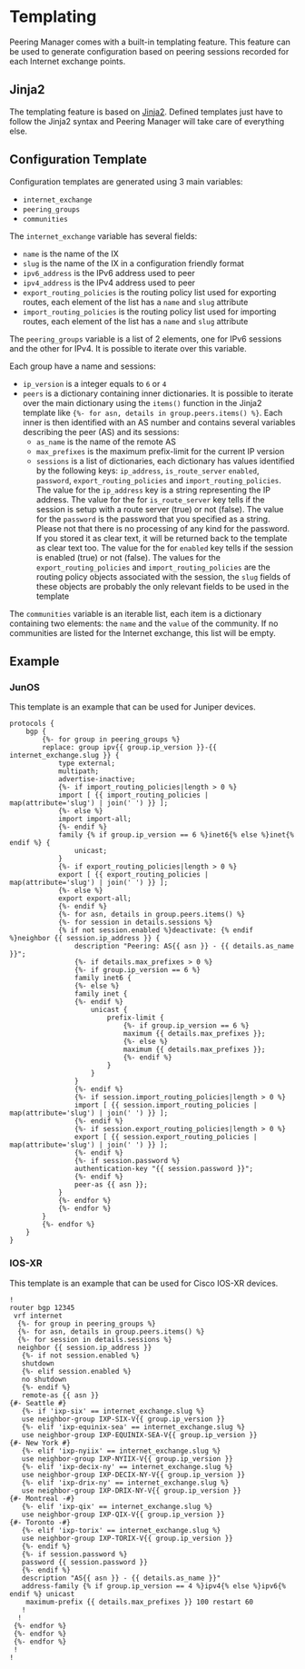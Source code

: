 # Templating

Peering Manager comes with a built-in templating feature. This feature can be
used to generate configuration based on peering sessions recorded for each
Internet exchange points.

## Jinja2

The templating feature is based on [Jinja2](http://jinja.pocoo.org/docs/2.9/).
Defined templates just have to follow the Jinja2 syntax and Peering Manager
will take care of everything else.

## Configuration Template

Configuration templates are generated using 3 main variables:

  * `internet_exchange`
  * `peering_groups`
  * `communities`

The `internet_exchange` variable has several fields:

  * `name` is the name of the IX
  * `slug` is the name of the IX in a configuration friendly format
  * `ipv6_address` is the IPv6 address used to peer
  * `ipv4_address` is the IPv4 address used to peer
  * `export_routing_policies` is the routing policy list used for exporting
    routes, each element of the list has a `name` and `slug` attribute
  * `import_routing_policies` is the routing policy list used for importing
    routes, each element of the list has a `name` and `slug` attribute

The `peering_groups` variable is a list of 2 elements, one for IPv6 sessions
and the other for IPv4. It is possible to iterate over this variable.

Each group have a name and sessions:

  * `ip_version` is a integer equals to `6` or `4`
  * `peers` is a dictionary containing inner dictionaries. It is possible to
    iterate over the main dictionary using the `items()` function in the Jinja2
    template like `{%- for asn, details in group.peers.items() %}`. Each inner
    is then identified with an AS number and contains several variables
    describing the peer (AS) and its sessions:
    * `as_name` is the name of the remote AS
    * `max_prefixes` is the maximum prefix-limit for the current IP version
    * `sessions` is a list of dictionaries, each dictionary has values
      identified by the following keys: `ip_address`, `is_route_server`
      `enabled`, `password`, `export_routing_policies` and
      `import_routing_policies`.
      The value for the `ip_address` key is a string representing the IP
      address. The value for the for `is_route_server` key tells if
      the session is setup with a route server (true) or not (false). The value
      for the `password` is the password that you specified as a string. Please
      not that there is no processing of any kind for the password. If you
      stored it as clear text, it will be returned back to the template as
      clear text too. The value for the for `enabled` key tells if the session
      is enabled (true) or not (false). The values for the
      `export_routing_policies` and `import_routing_policies` are the routing
      policy objects associated with the session, the `slug` fields of these
      objects are probably the only relevant fields to be used in the template

The `communities` variable is an iterable list, each item is a dictionary
containing two elements: the `name` and the `value` of the community. If no
communities are listed for the Internet exchange, this list will be empty.

## Example

### JunOS

This template is an example that can be used for Juniper devices.
```no-highlight
protocols {
    bgp {
        {%- for group in peering_groups %}
        replace: group ipv{{ group.ip_version }}-{{ internet_exchange.slug }} {
            type external;
            multipath;
            advertise-inactive;
            {%- if import_routing_policies|length > 0 %}
            import [ {{ import_routing_policies | map(attribute='slug') | join(' ') }} ];
            {%- else %}
            import import-all;
            {%- endif %}
            family {% if group.ip_version == 6 %}inet6{% else %}inet{% endif %} {
                unicast;
            }
            {%- if export_routing_policies|length > 0 %}
            export [ {{ export_routing_policies | map(attribute='slug') | join(' ') }} ];
            {%- else %}
            export export-all;
            {%- endif %}
            {%- for asn, details in group.peers.items() %}
            {%- for session in details.sessions %}
            {% if not session.enabled %}deactivate: {% endif %}neighbor {{ session.ip_address }} {
                description "Peering: AS{{ asn }} - {{ details.as_name }}";
                {%- if details.max_prefixes > 0 %}
                {%- if group.ip_version == 6 %}
                family inet6 {
                {%- else %}
                family inet {
                {%- endif %}
                    unicast {
                        prefix-limit {
                            {%- if group.ip_version == 6 %}
                            maximum {{ details.max_prefixes }};
                            {%- else %}
                            maximum {{ details.max_prefixes }};
                            {%- endif %}
                        }
                    }
                }
                {%- endif %}
                {%- if session.import_routing_policies|length > 0 %}
                import [ {{ session.import_routing_policies | map(attribute='slug') | join(' ') }} ];
                {%- endif %}
                {%- if session.export_routing_policies|length > 0 %}
                export [ {{ session.export_routing_policies | map(attribute='slug') | join(' ') }} ];
                {%- endif %}
                {%- if session.password %}
                authentication-key "{{ session.password }}";
                {%- endif %}
                peer-as {{ asn }};
            }
            {%- endfor %}
            {%- endfor %}
        }
        {%- endfor %}
    }
}
```

### IOS-XR

This template is an example that can be used for Cisco IOS-XR devices.
```no-highlight
!
router bgp 12345
 vrf internet
  {%- for group in peering_groups %}
  {%- for asn, details in group.peers.items() %}
  {%- for session in details.sessions %}
  neighbor {{ session.ip_address }}
   {%- if not session.enabled %}
   shutdown
   {%- elif session.enabled %}
   no shutdown
   {%- endif %}
   remote-as {{ asn }}
{#- Seattle #}
   {%- if 'ixp-six' == internet_exchange.slug %}
   use neighbor-group IXP-SIX-V{{ group.ip_version }}
   {%- elif 'ixp-equinix-sea' == internet_exchange.slug %}
   use neighbor-group IXP-EQUINIX-SEA-V{{ group.ip_version }}
{#- New York #}
   {%- elif 'ixp-nyiix' == internet_exchange.slug %}
   use neighbor-group IXP-NYIIX-V{{ group.ip_version }}
   {%- elif 'ixp-decix-ny' == internet_exchange.slug %}
   use neighbor-group IXP-DECIX-NY-V{{ group.ip_version }}
   {%- elif 'ixp-drix-ny' == internet_exchange.slug %}
   use neighbor-group IXP-DRIX-NY-V{{ group.ip_version }}
{#- Montreal -#}
   {%- elif 'ixp-qix' == internet_exchange.slug %}
   use neighbor-group IXP-QIX-V{{ group.ip_version }}
{#- Toronto -#}
   {%- elif 'ixp-torix' == internet_exchange.slug %}
   use neighbor-group IXP-TORIX-V{{ group.ip_version }}
   {%- endif %}
   {%- if session.password %}
   password {{ session.password }}
   {%- endif %}
   description "AS{{ asn }} - {{ details.as_name }}"
   address-family {% if group.ip_version == 4 %}ipv4{% else %}ipv6{% endif %} unicast
    maximum-prefix {{ details.max_prefixes }} 100 restart 60
   !
  !
 {%- endfor %}
 {%- endfor %}
 {%- endfor %}
 !
!
```
